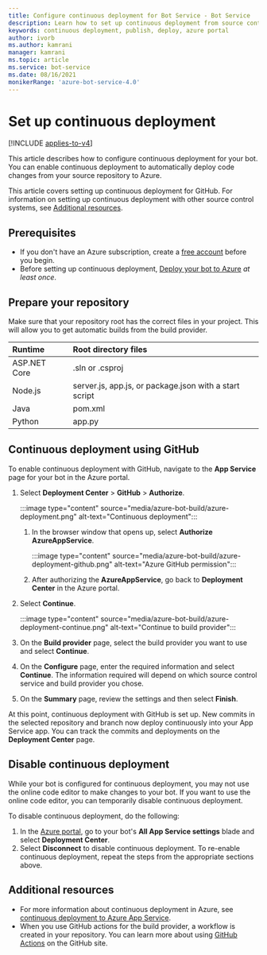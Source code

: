 ```yaml
---
title: Configure continuous deployment for Bot Service - Bot Service
description: Learn how to set up continuous deployment from source control for a Bot Service.
keywords: continuous deployment, publish, deploy, azure portal
author: ivorb
ms.author: kamrani
manager: kamrani
ms.topic: article
ms.service: bot-service
ms.date: 08/16/2021
monikerRange: 'azure-bot-service-4.0'
---
```


# Set up continuous deployment

[!INCLUDE [applies-to-v4](includes/applies-to-v4-current.md)]

This article describes how to configure continuous deployment for your bot. You can enable continuous deployment to automatically deploy code changes from your source repository to Azure.

This article covers setting up continuous deployment for GitHub. For information on setting up continuous deployment with other source control systems, see [Additional resources](#additional-resources).

## Prerequisites

- If you don't have an Azure subscription, create a [free account](https://portal.azure.com) before you begin.
- Before setting up continuous deployment, [Deploy your bot to Azure](bot-builder-deploy-az-cli.md) _at least once_.

## Prepare your repository

Make sure that your repository root has the correct files in your project. This will allow you to get automatic builds from the build provider.

| Runtime      | Root directory files                                   |
|:-------------|:-------------------------------------------------------|
| ASP.NET Core | .sln or .csproj                                        |
| Node.js      | server.js, app.js, or package.json with a start script |
| Java         | pom.xml                                                |
| Python       | app.py                                                 |

## Continuous deployment using GitHub

To enable continuous deployment with GitHub, navigate to the **App Service** page for your bot in the Azure portal.

1. Select **Deployment Center** > **GitHub** > **Authorize**.

    :::image type="content" source="media/azure-bot-build/azure-deployment.png" alt-text="Continuous deployment":::

    1. In the browser window that opens up, select **Authorize AzureAppService**.

        :::image type="content" source="media/azure-bot-build/azure-deployment-github.png" alt-text="Azure GitHub permission":::

    1. After authorizing the **AzureAppService**, go back to **Deployment Center** in the Azure portal.

1. Select **Continue**.

    :::image type="content" source="media/azure-bot-build/azure-deployment-continue.png" alt-text="Continue to build provider":::

1. On the **Build provider** page, select the build provider you want to use and select **Continue**.

1. On the **Configure** page, enter the required information and select **Continue**. The information required will depend on which source control service and build provider you chose.

1. On the **Summary** page, review the settings and then select **Finish**.

At this point, continuous deployment with GitHub is set up. New commits in the selected repository and branch now deploy continuously into your App Service app. You can track the commits and deployments on the **Deployment Center** page.

## Disable continuous deployment

While your bot is configured for continuous deployment, you may not use the online code editor to make changes to your bot. If you want to use the online code editor, you can temporarily disable continuous deployment.

To disable continuous deployment, do the following:

1. In the [Azure portal](https://portal.azure.com), go to your bot's **All App Service settings** blade and select **Deployment Center**.
1. Select **Disconnect** to disable continuous deployment. To re-enable continuous deployment, repeat the steps from the appropriate sections above.

## Additional resources

- For more information about continuous deployment in Azure, see  [continuous deployment to Azure App Service](/azure/app-service/deploy-continuous-deployment).
- When you use GitHub actions for the build provider, a workflow is created in your repository. You can learn more about using [GitHub Actions](https://help.github.com/en/actions) on the GitHub site.
